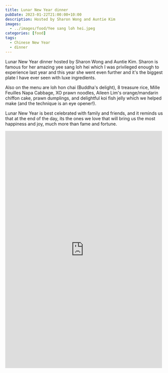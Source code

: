 ```yaml
---
title: Lunar New Year dinner
pubDate: 2023-01-22T21:00:00+10:00
description: Hosted by Sharon Wong and Auntie Kim
images:
  - ../images/food/Yee sang loh hei.jpeg
categories: [food]
tags:
  - Chinese New Year
  - dinner
---
```


Lunar New Year dinner hosted by Sharon Wong and Auntie Kim. Sharon is famous for her amazing yee sang loh hei which I was privileged enough to experience last year and this year she went even further and it's the biggest plate I have ever seen with luxe ingredients.

Also on the menu are loh hon chai (Buddha's delight), 8 treasure rice, Mille Feuilles Napa Cabbage, XO prawn noodles, Aileen Lim's orange/mandarin chiffon cake, prawn dumplings, and delightful koi fish jelly which we helped make (and the technique is an eye opener!).

Lunar New Year is best celebrated with family and friends, and it reminds us that at the end of the day, its the ones we love that will bring us the most happiness and joy, much more than fame and fortune.

<iframe src="https://www.facebook.com/plugins/post.php?href=https%3A%2F%2Fwww.facebook.com%2Fchris1.tham%2Fposts%2Fpfbid02F5Dctq8uwy2EQZEDAxPA1ecvgRinhsAoBaXxYqsXPn9pUTuBLCTzGKMuYQ839P2Vl&show_text=true&width=500" width="500" height="755" style="border:none;overflow:hidden" scrolling="no" frameborder="0" allowfullscreen="true" allow="autoplay; clipboard-write; encrypted-media; picture-in-picture; web-share"></iframe>
